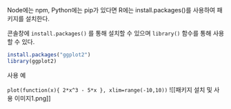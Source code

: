 Node에는 npm, Python에는 pip가 있다면 R에는 install.packages()를 사용하여 패키지를 설치한다.

콘솔창에 `install.packages()` 를 통해 설치할 수 있으며 `library()` 함수를 통해 사용할 수 있다.

```r
install.packages("ggplot2")
library(ggplot2)
```

사용 예

`plot(function(x){ 2*x^3 - 5*x }, xlim=range(-10,10))`
![[패키지 설치 및 사용 이미지1.png]]